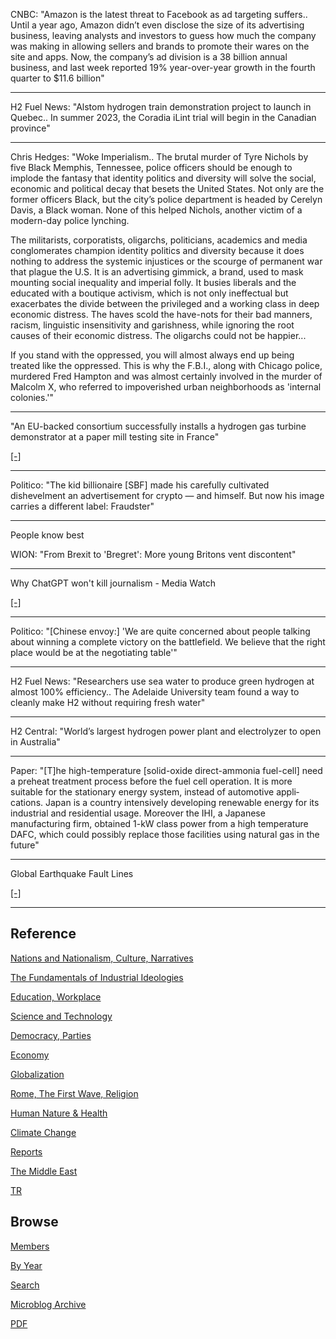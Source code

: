 
CNBC: "Amazon is the latest threat to Facebook as ad targeting
suffers.. Until a year ago, Amazon didn’t even disclose the size of
its advertising business, leaving analysts and investors to guess how
much the company was making in allowing sellers and brands to promote
their wares on the site and apps. Now, the company’s ad division is a
38 billion annual business, and last week reported 19% year-over-year
growth in the fourth quarter to $11.6 billion"

---

H2 Fuel News: "Alstom hydrogen train demonstration project to launch
in Quebec.. In summer 2023, the Coradia iLint trial will begin in the
Canadian province"

---

Chris Hedges: "Woke Imperialism.. The brutal murder of Tyre Nichols by
five Black Memphis, Tennessee, police officers should be enough to
implode the fantasy that identity politics and diversity will solve
the social, economic and political decay that besets the United
States. Not only are the former officers Black, but the city’s police
department is headed by Cerelyn Davis, a Black woman. None of this
helped Nichols, another victim of a modern-day police lynching.  ​

The militarists, corporatists, oligarchs, politicians, academics and
media conglomerates champion identity politics and diversity because
it does nothing to address the systemic injustices or the scourge of
permanent war that plague the U.S. It is an advertising gimmick, a
brand, used to mask mounting social inequality and imperial folly. It
busies liberals and the educated with a boutique activism, which is
not only ineffectual but exacerbates the divide between the privileged
and a working class in deep economic distress. The haves scold the
have-nots for their bad manners, racism, linguistic insensitivity and
garishness, while ignoring the root causes of their economic
distress. The oligarchs could not be happier...

If you stand with the oppressed, you will almost always end up being
treated like the oppressed. This is why the F.B.I., along with Chicago
police, murdered Fred Hampton and was almost certainly involved in the
murder of Malcolm X, who referred to impoverished urban neighborhoods
as 'internal colonies.'"

---

"An EU-backed consortium successfully installs a hydrogen gas turbine
demonstrator at a paper mill testing site in France"

[[-]](https://cordis.europa.eu/article/id/442831-advancing-the-hydrogen-way-to-renewable-electricity-supply)

---


Politico: "The kid billionaire [SBF] made his carefully cultivated
dishevelment an advertisement for crypto — and himself. But now his
image carries a different label: Fraudster"

---

People know best

WION: "From Brexit to 'Bregret': More young Britons vent discontent"

---

Why ChatGPT won't kill journalism - Media Watch

[[-]](https://youtu.be/--rFxctTLrg?t=549)

---

Politico: "[Chinese envoy:] 'We are quite concerned about people
talking about winning a complete victory on the battlefield. We
believe that the right place would be at the negotiating table'"

---

H2 Fuel News: "Researchers use sea water to produce green hydrogen at
almost 100% efficiency.. The Adelaide University team found a way to
cleanly make H2 without requiring fresh water"

---

H2 Central: "World’s largest hydrogen power plant and electrolyzer to
open in Australia"

---

Paper: "[T]he high-temperature [solid-oxide direct-ammonia fuel-cell]
need a preheat treatment process before the fuel cell operation. It is
more suitable for the stationary energy system, instead of automotive
appli­ cations. Japan is a country intensively developing renewable
energy for its industrial and residential usage. Moreover the IHI, a
Japanese manufacturing firm, obtained 1-kW class power from a high
temperature DAFC, which could possibly replace those facilities using
natural gas in the future"

---

Global Earthquake Fault Lines

[[-]](2019/05/natdisaster.html#equakes)

---

## Reference

[Nations and Nationalism, Culture, Narratives](2013/02/nations-and-nationalism.html)

[The Fundamentals of Industrial Ideologies](2011/04/fundamentals-of-industrial-ideologies.html)

[Education, Workplace](2017/09/education-workplace.html)

[Science and Technology](2018/09/science-technology.html)

[Democracy, Parties](2016/11/democracy.html)

[Economy](2018/05/economy.html)

[Globalization](2018/09/globalization.html)

[Rome, The First Wave, Religion](2017/12/rome.html)

[Human Nature & Health](2020/07/human-nature.html)

[Climate Change](2018/12/climate.html)

[Reports](2019/05/reports.html)

[The Middle East](2019/07/middleeast.html)

[TR](../tr)

## Browse

[Members](2022/08/members.html)

[By Year](years.html)

[Search](search.html)

[Microblog Archive](mbl/index.html)

[PDF](https://drive.google.com/uc?export=view&id=1FSi-1MnqXVq_PVTEXzzflwN8-7h92N_R)

